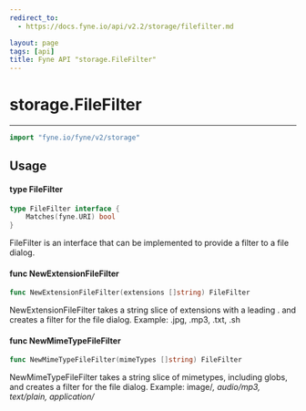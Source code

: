 ```yaml
---
redirect_to:
  - https://docs.fyne.io/api/v2.2/storage/filefilter.md

layout: page
tags: [api]
title: Fyne API "storage.FileFilter"
---
```



# storage.FileFilter
---
```go
import "fyne.io/fyne/v2/storage"
```

## Usage

#### type FileFilter

```go
type FileFilter interface {
	Matches(fyne.URI) bool
}
```

FileFilter is an interface that can be implemented to provide a filter to a file dialog.

#### func  NewExtensionFileFilter

```go
func NewExtensionFileFilter(extensions []string) FileFilter
```
NewExtensionFileFilter takes a string slice of extensions with a leading . and creates a filter for the file dialog. Example: .jpg, .mp3, .txt, .sh

#### func  NewMimeTypeFileFilter

```go
func NewMimeTypeFileFilter(mimeTypes []string) FileFilter
```
NewMimeTypeFileFilter takes a string slice of mimetypes, including globs, and creates a filter for the file dialog. Example: image/*, audio/mp3, text/plain, application/*
